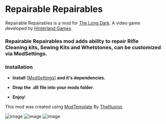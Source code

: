 # Repairable Repairables

Repairable Repairables is a mod for [The Long Dark](https://www.thelongdark.com). 
A video game developed by [Hinterland Games](https://hinterlandgames.com/).

### Repairable Repairables mod adds ability to repair Rifle Cleaning kits, Sewing Kits and Whetstones, can be customized via ModSettings.

### Installation

- **Install** [[ModSettings](https://github.com/DigitalzombieTLD/ModSettings/releases/tag/v2.0)] **and it's dependencies.**

- **Drop the** **.dll** **file into your mods folder**.
- **Enjoy**!

This mod was created using [ModTemplate](https://github.com/Arkhorse/TLD-Mod-Template) By [TheIllusion](https://github.com/Arkhorse)

![image](https://github.com/user-attachments/assets/264b15eb-15ec-40d6-9f2e-6ee170bac0d4)
![image](https://github.com/user-attachments/assets/d7cfd8bc-9158-4d10-846f-ff180fcdf625)
![image](https://github.com/user-attachments/assets/3f4077ff-cfe4-4ca5-8b83-dae6bc09ba6a)








